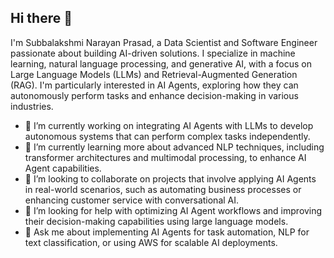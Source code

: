 ## Hi there 👋

I'm Subbalakshmi Narayan Prasad, a Data Scientist and Software Engineer passionate about building AI-driven solutions. I specialize in machine learning, natural language processing, and generative AI, with a focus on Large Language Models (LLMs) and Retrieval-Augmented Generation (RAG). I'm particularly interested in AI Agents, exploring how they can autonomously perform tasks and enhance decision-making in various industries.

- 🔭 I’m currently working on integrating AI Agents with LLMs to develop autonomous systems that can perform complex tasks independently.
- 🌱 I’m currently learning more about advanced NLP techniques, including transformer architectures and multimodal processing, to enhance AI Agent capabilities.
- 👯 I’m looking to collaborate on projects that involve applying AI Agents in real-world scenarios, such as automating business processes or enhancing customer service with conversational AI.
- 🤔 I’m looking for help with optimizing AI Agent workflows and improving their decision-making capabilities using large language models.
- 💬 Ask me about implementing AI Agents for task automation, NLP for text classification, or using AWS for scalable AI deployments.

